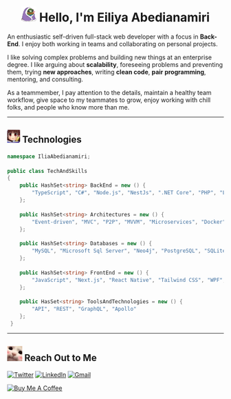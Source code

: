 
<h1 align="center"><img src="assets/blanketJam.webp" width="35"> Hello, I'm E<b>ili</b>y<b>a</b> Abedianamiri</h1>

An enthusiastic self-driven full-stack web developer with a focus in **Back-End**. I enjoy both working in teams and collaborating on personal projects.

<!-- <img src="assets/peepoBlushGlizzy.webp" height="25"> -->

I like solving complex problems and building new things at an enterprise degree. I like arguing about **scalability**, foreseeing problems and preventing them, trying **new approaches**, writing **clean code**, **pair programming**, mentoring, and consulting. 

<!-- <img src="assets/blushHug.webp" height="36"> -->

As a teammember, I pay attention to the details, maintain a healthy team workflow, give space to my teammates to grow, enjoy working with chill folks, and people who know more than me.

---

## <img src="assets/NOTED.webp" height="30"> Technologies

```c#
namespace IliaAbedianamiri;

public class TechAndSkills
{
    public HashSet<string> BackEnd = new () {
        "TypeScript", "C#", "Node.js", "NestJs", ".NET Core", "PHP", "Laravel", "Flask", "Python"
    };

    public HashSet<string> Architectures = new () {
        "Event-driven", "MVC", "P2P", "MVVM", "Microservices", "Docker"
    };

    public HashSet<string> Databases = new () {
        "MySQL", "Microsoft Sql Server", "Neo4j", "PostgreSQL", "SQLite", "Redis", "MongoDB", "CockroachDB"
    };

    public HashSet<string> FrontEnd = new () {
        "JavaScript", "Next.js", "React Native", "Tailwind CSS", "WPF","Bootstrap", "HTML", "CSS"
    };

    public HasSet<string> ToolsAndTechnologies = new () {
        "API", "REST", "GraphQL", "Apollo"
    };
 }
```

<!-- --- -->
<!-- ## <img src="assets/peeposalute.gif" height="25"> Stats

[![Ilia's GitHub stats](https://iliaamiri-github-readme-stats.vercel.app/api?username=iliaamiri&count_private=true&hide=issues,contribs&theme=tokyonight#gh-dark-mode-only)](https://github.com/iliaamiri/github-readme-stats) -->

---
## <img src="assets/catBlush.webp" height="35"> Reach Out to Me

<a href="https://twitter.com/iliaaamiri">![Twitter](https://img.shields.io/badge/Twitter-%231DA1F2.svg?style=for-the-badge&logo=Twitter&logoColor=white)</a>
<a href="https://www.linkedin.com/in/eiliya-abedianamiri/">![LinkedIn](https://img.shields.io/badge/linkedin-%230077B5.svg?style=for-the-badge&logo=linkedin&logoColor=white)</a>
<a href="mailto:iliaabedianamiri@gmail.com">![Gmail](https://img.shields.io/badge/Gmail-D14836?style=for-the-badge&logo=gmail&logoColor=white)
</a>

<!-- ![Instagram](https://img.shields.io/badge/Instagram-%23E4405F.svg?style=for-the-badge&logo=Instagram&logoColor=white) -->
<a href="https://www.buymeacoffee.com/iliabedian" target="_blank"><img src="https://cdn.buymeacoffee.com/buttons/v2/default-green.png" alt="Buy Me A Coffee" style="height: 60px !important;width: 217px !important;" ></a>
